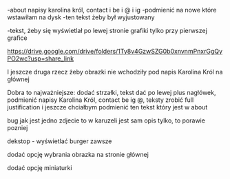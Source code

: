 -about
napisy karolina król, contact i be i @ i ig -podmienić na nowe które wstawiłam na dysk
-ten tekst żeby był wyjustowany

-tekst, żeby się wyświetlał po lewej stronie grafiki tylko przy pierwszej grafice

https://drive.google.com/drive/folders/1Ty8v4GzwSZG0b0xnvnmPnxrGgQyPO2wc?usp=share_link

I jeszcze druga rzecz żeby obrazki nie wchodziły pod napis Karolina Król na głównej

Dobra to najważniejsze: dodać strzałki, tekst dać po lewej plus nagłówek, podmienić napisy Karolina Król, contact be ig @, teksty zrobić full justification i jeszcze chciałbym podmienić ten tekst który jest w about

bug jak jest jedno zdjecie to w karuzeli jest sam opis tylko, to porawie pozniej

dekstop - wyświetlać burger zawsze

dodać opcję wybrania obrazka na stronie głównej

dodać opcję miniaturki
